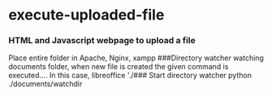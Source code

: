 # execute-uploaded-file


### HTML and Javascript webpage to upload a file ###
Place entire folder in Apache, Nginx, xampp
###Directory watcher watching documents folder, when new file is created the given command is executed.... In this case, libreoffice './<uploaded file>###
Start directory watcher python ./documents/watchdir
